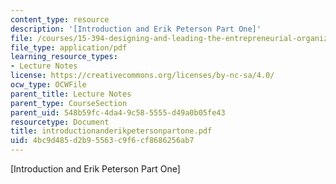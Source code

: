 ```yaml
---
content_type: resource
description: '[Introduction and Erik Peterson Part One]'
file: /courses/15-394-designing-and-leading-the-entrepreneurial-organization-spring-2003/4bc9d485d2b95563c9f6cf8686256ab7_introductionanderikpetersonpartone.pdf
file_type: application/pdf
learning_resource_types:
- Lecture Notes
license: https://creativecommons.org/licenses/by-nc-sa/4.0/
ocw_type: OCWFile
parent_title: Lecture Notes
parent_type: CourseSection
parent_uid: 548b59fc-4da4-9c58-5555-d49a0b05fe43
resourcetype: Document
title: introductionanderikpetersonpartone.pdf
uid: 4bc9d485-d2b9-5563-c9f6-cf8686256ab7
---
```

[Introduction and Erik Peterson Part One]